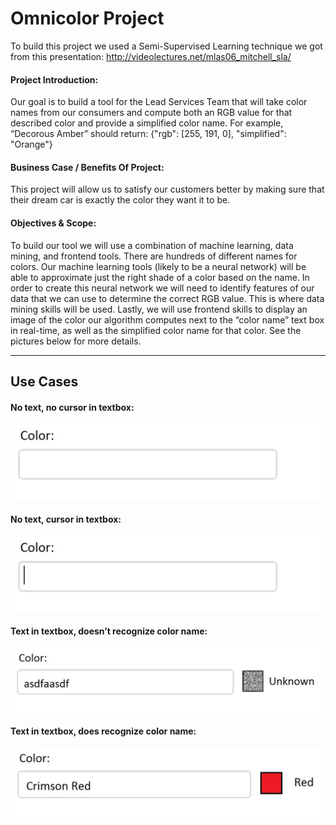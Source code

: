 # Omnicolor Project

To build this project we used a Semi-Supervised Learning technique we got from this presentation: http://videolectures.net/mlas06_mitchell_sla/

#### Project Introduction:

Our goal is to build a tool for the Lead Services Team that will take color names from our consumers and compute both an RGB value for that described color and provide a simplified color name. For example, “Decorous Amber” should return: {"rgb": [255, 191, 0], "simplified": "Orange"}

#### Business Case / Benefits Of Project:

This project will allow us to satisfy our customers better by making sure that their dream car is exactly the color they want it to be. 

#### Objectives & Scope:

To build our tool we will use a combination of machine learning, data mining, and frontend tools. There are hundreds of different names for colors. Our machine learning tools (likely to be a neural network) will be able to approximate just the right shade of a color based on the name. In order to create this neural network we will need to identify features of our data that we can use to determine the correct RGB value. This is where data mining skills will be used. Lastly, we will use frontend skills to display an image of the color our algorithm computes next to the “color name” text box in real-time, as well as the simplified color name for that color. See the pictures below for more details.

***

## Use Cases

#### No text, no cursor in textbox:

![alt tag](imgs/empty.jpg)

#### No text, cursor in textbox:

![alt tag](imgs/cursorInBox.jpg)

#### Text in textbox, doesn’t recognize color name:

![alt tag](imgs/unknownColor.jpg)

#### Text in textbox, does recognize color name:

![alt tag](imgs/knownColor.jpg)

